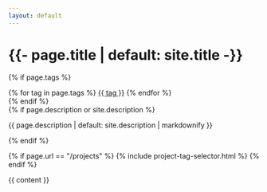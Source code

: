 ```yaml
---
layout: default
---
```


<span class="center">
  <h1 class="prompt">
    <!-- <span class="cmd" data-interval="{{ 100 | divided_by: page.title.size | plus: 100 }}"> -->
    {{- page.title | default: site.title -}}
  </h3>

  {% if page.tags %}
  <div class="project-tags">
    {% for tag in page.tags %}
      <a class="project-tag" href="{{ site.baseurl }}/projects#{{ tag }}">{{ tag }}</a>
    {% endfor %}
  </div>
  {% endif %}
  
  <div class="flex justify-between">
  {% if page.description or site.description %}
    <p>{{ page.description | default: site.description | markdownify }}</p>
  {% endif %}

  {% if page.url == "/projects" %}
    {% include project-tag-selector.html %}
  {% endif %}
  </div>
</span>

<div>{{ content }}</div>
